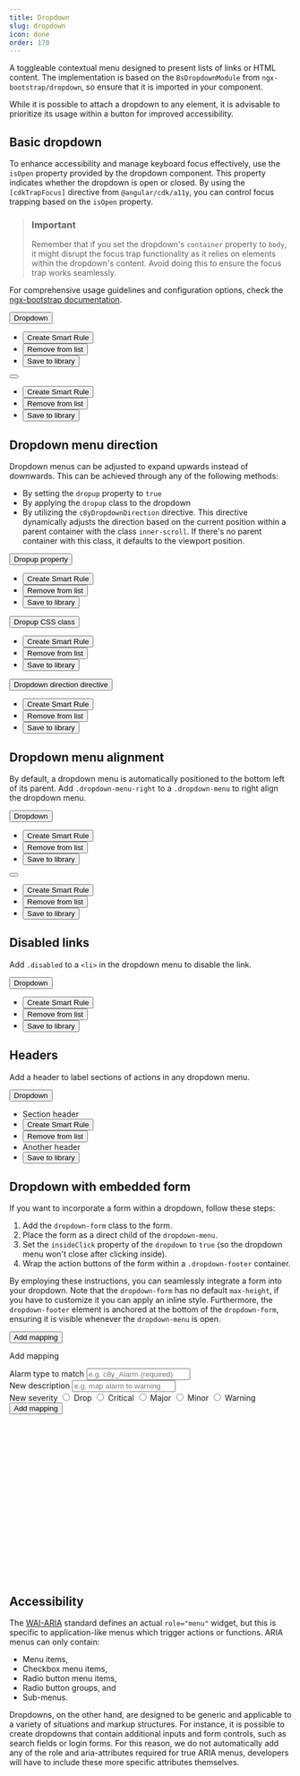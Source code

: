 ```yaml
---
title: Dropdown
slug: dropdown
icon: done
order: 170
---
```

<!-- markdownlint-disable MD025 -->
<!-- markdownlint-disable MD033 -->
<!-- markdownlint-disable MD051 -->

A toggleable contextual menu designed to present lists of links or HTML content. The implementation 
is based on the `BsDropdownModule` from `ngx-bootstrap/dropdown`, so ensure that it is imported in
your component.

While it is possible to attach a dropdown to any element, it is advisable to prioritize its usage
within a button for improved accessibility.

## Basic dropdown

To enhance accessibility and manage keyboard focus effectively, use the
`isOpen` property provided by the dropdown component. This property indicates whether the dropdown
is open or closed. By using the `[cdkTrapFocus]` directive from `@angular/cdk/a11y`, you can control
focus trapping based on the `isOpen` property.

> ### Important
>
> Remember that if you set the dropdown's `container` property to `body`, it might
> disrupt the focus trap functionality as it relies on elements within the dropdown's content. Avoid
> doing this to ensure the focus trap works seamlessly.

For comprehensive usage guidelines and configuration options, check the
[ngx-bootstrap documentation](https://valor-software.com/ngx-bootstrap/components/dropdowns?tab=overview).

<codex-tutorial-example class="c8y-codex-override">
  <div class="container-fluid p-24" style="min-height: 180px;">
    <div class="row">
      <div class="col-md-6">
        <!-- important -->
        <div class="dropdown"
          dropdown
          #basicDropdown="bs-dropdown"
          [cdkTrapFocus]="basicDropdown.isOpen"
          >
          <button type="button" title="dropdown-toggle" dropdownToggle class="btn btn-default dropdown-toggle c8y-dropdown">
              <span>Dropdown</span>
              <span class="caret"></span>
          </button>
          <ul class="dropdown-menu" *dropdownMenu>
            <li>
              <button type="button">
              <i c8yIcon="cogs"></i>
              Create Smart Rule
              </button>
            </li>
            <li>
              <button type="button">
              <i c8yIcon="delete" ></i>
              Remove from list
              </button>
            </li>
            <li>
              <button type="button">
              <i c8yIcon="floppy-o"> </i>
              Save to library
              </button>
            </li>
          </ul>
        </div>
        <!-- /important -->
      </div>
      <div class="col-md-6">
        <!-- important -->
        <div
          class="dropdown"
          dropdown
          #basicSettingsDropdown="bs-dropdown"
          [cdkTrapFocus]="basicSettingsDropdown.isOpen"
          >
        <button type="button" title="Actions" dropdownToggle class="dropdown-toggle c8y-dropdown btn btn-dot">
          <i c8yIcon="ellipsis-v"></i>
        </button>
        <ul class="dropdown-menu" *dropdownMenu>
          <li>
            <button type="button">
            <i c8yIcon="cogs"></i>
            Create Smart Rule
            </button>
          </li>
          <li>
            <button type="button">
            <i c8yIcon="trash"></i>
            Remove from list
            </button>
          </li>
          <li>
            <button type="button">
            <i c8yIcon="floppy-o"> </i>
            Save to library
            </button>
          </li>
        </ul>
        </div>
        <!-- /important -->
      </div>
    </div>
  </div>
</codex-tutorial-example>

## Dropdown menu direction

Dropdown menus can be adjusted to expand upwards instead of downwards. This can be achieved through
any of the following methods:

- By setting the `dropup` property to `true`
- By applying the `dropup` class to the dropdown
- By utilizing the `c8yDropdownDirection` directive. This directive dynamically adjusts the
  direction based on the current position within a parent container with the class `inner-scroll`.
  If there's no parent container with this class, it defaults to the viewport position.

<codex-tutorial-example class="c8y-codex-override">
<div class="container-fluid p-24" style="min-height: 180px">
  <div class="row">
    <div class="col-md-4 p-t-80 p-b-112">
      <!-- important -->
      <!-- `dropup` property -->
      <div
        class="dropdown"
        dropdown
        #dropUpAttr="bs-dropdown"
        [dropup]="true"
        [cdkTrapFocus]="dropUpAttr.isOpen"
      >
        <button type="button"
          dropdownToggle class="btn btn-default dropdown-toggle c8y-dropdown">
          <span>Dropup property</span> <span class="dlt-c8yIcon-caret-down m-l-4"></span>
        </button>
        <ul class="dropdown-menu" *dropdownMenu>
          <li>
            <button type="button">
              <i c8yIcon="cogs"></i>
              Create Smart Rule
            </button>
          </li>
          <li>
            <button type="button">
              <i c8yIcon="trash"></i>
              Remove from list
            </button>
          </li>
          <li>
            <button type="button">
              <i c8yIcon="floppy-o"> </i>
              Save to library
            </button>
          </li>
        </ul>
      </div>
      <!-- /important -->
    </div>
    <div class="col-md-4 p-t-80 p-b-112">
      <!-- important -->
      <!-- `dropup` class -->
      <div
        class="dropdown dropup"
        dropdown
        #dropupClass="bs-dropdown"
        [cdkTrapFocus]="dropupClass.isOpen"
      >
        <button type="button"
          dropdownToggle class="btn btn-default dropdown-toggle c8y-dropdown">
          <span>Dropup CSS class</span> <span class="dlt-c8yIcon-caret-down m-l-4"></span>
        </button>
        <ul class="dropdown-menu" *dropdownMenu>
          <li>
            <button type="button">
              <i c8yIcon="cogs"></i>
              Create Smart Rule
            </button>
          </li>
          <li>
            <button type="button">
              <i c8yIcon="trash"></i>
              Remove from list
            </button>
          </li>
          <li>
            <button type="button">
              <i c8yIcon="floppy-o"> </i>
              Save to library
            </button>
          </li>
        </ul>
      </div>
      <!-- /important -->
    </div>
    <div class="col-md-4 p-t-80 p-b-112">
      <!-- important -->
      <!--`c8yDropdownDirection` directive -->
      <div
        class="dropdown dropup"
        dropdown
        c8yDropdownDirection
        #dropDirection="bs-dropdown"
        [cdkTrapFocus]="dropDirection.isOpen"
      >
        <button type="button"
          dropdownToggle class="btn btn-default dropdown-toggle c8y-dropdown">
          <span>Dropdown direction directive</span> <span class="dlt-c8yIcon-caret-down m-l-4"></span>
        </button>
        <ul class="dropdown-menu" *dropdownMenu>
          <li>
            <button type="button">
              <i c8yIcon="cogs"></i>
              Create Smart Rule
            </button>
          </li>
          <li>
            <button type="button">
              <i c8yIcon="trash"></i>
              Remove from list
            </button>
          </li>
          <li>
            <button type="button">
              <i c8yIcon="floppy-o"> </i>
              Save to library
            </button>
          </li>
        </ul>
      </div>
      <!-- /important -->
    </div>
  </div>
</div>
</codex-tutorial-example>

## Dropdown menu alignment

By default, a dropdown menu is automatically positioned to the bottom left of its parent. Add
`.dropdown-menu-right` to a `.dropdown-menu` to right align the dropdown menu.

<codex-tutorial-example class="c8y-codex-override">
<div class="container-fluid p-24">
  <div class="row">
    <div class="col-md-6 col-md-offset-2 p-b-112">
      <!-- important -->
      <div class="dropdown" dropdown>
        <button
          type="button"
          title="dropdown-toggle"
          dropdownToggle
          class="btn btn-default dropdown-toggle c8y-dropdown"
        >
          Dropdown <span class="caret"></span>
        </button>
        <ul class="dropdown-menu dropdown-menu-right" *dropdownMenu>
          <li>
            <button type="button">
              <i c8yIcon="cogs"></i>
              Create Smart Rule
            </button>
          </li>
          <li>
            <button type="button">
              <i c8yIcon="trash" ></i>
              Remove from list
            </button>
          </li>
          <li>
            <button type="button">
              <i c8yIcon="floppy-o"> </i>
              Save to library
            </button>
          </li>
        </ul>
      </div>
      <!-- /important -->
    </div>
    <div class="col-md-2 col-md-offset-2 p-b-112">
      <!-- important -->
      <div
        class="dropdown"
        dropdown
        #basicSettingsDropdown="bs-dropdown"
        [cdkTrapFocus]="basicSettingsDropdown.isOpen"
      >
        <button type="button"
          title="Actions"
          dropdownToggle
          class="dropdown-toggle c8y-dropdown btn btn-dot"
        >
          <i c8yIcon="ellipsis-v"></i>
        </button>
        <ul class="dropdown-menu dropdown-menu-right" *dropdownMenu>
          <li>
            <button type="button">
              <i c8yIcon="cogs"></i>
              Create Smart Rule
            </button>
          </li>
          <li>
            <button type="button">
              <i c8yIcon="trash"></i>
              Remove from list
            </button>
          </li>
          <li>
            <button type="button">
            <i c8yIcon="floppy-o"> </i>
            Save to library
            </button>
          </li>
        </ul>
      </div>
      <!-- /important -->
    </div>
  </div>
</div>
</codex-tutorial-example>

## Disabled links

Add `.disabled` to a `<li>` in the dropdown menu to disable the link.

<codex-tutorial-example class="c8y-codex-override">
<div class="container-fluid p-24">
  <div class="row">
    <div class="col-md-6 p-b-112">
      <!-- important -->
      <div class="dropdown"
        #disabledLinkDropdown="bs-dropdown"
        [cdkTrapFocus]="disabledLinkDropdown.isOpen"
        dropdown
      >
        <button
          type="button"
          title="dropdown-toggle"
          dropdownToggle
          class="btn btn-default dropdown-toggle c8y-dropdown"
        >
          Dropdown <span class="caret"></span>
        </button>
        <ul class="dropdown-menu" *dropdownMenu>
          <li>
            <button type="button">
              <i c8yIcon="cogs"></i>
              Create Smart Rule
            </button>
          </li>
          <li class="disabled">
            <button type="button">
              <i c8yIcon="trash"></i>
              Remove from list
            </button>
          </li>
          <li class="disabled">
            <button type="button">
              <i c8yIcon="floppy-o"> </i>
              Save to library
            </button>
          </li>
        </ul>
      </div>
      <!-- /important -->
    </div>
  </div>
</div>
</codex-tutorial-example>

## Headers

Add a header to label sections of actions in any dropdown menu.

<codex-tutorial-example class="c8y-codex-override">
<div class="container-fluid p-24">
  <div class="row">
    <div class="col-md-6 p-b-112 m-b-72">
      <!-- important -->
      <div
        class="dropdown"
        dropdown
      >
        <button
          type="button"
          title="dropdown-toggle"
          dropdownToggle
          class="btn btn-default dropdown-toggle c8y-dropdown"
        >
          Dropdown
          <span class="caret"></span>
        </button>
        <ul
          class="dropdown-menu"
          *dropdownMenu
        >
          <li class="dropdown-header">Section header</li>
          <li>
            <button type="button">
              <i c8yIcon="cogs"></i>
              Create Smart Rule
            </button>
          </li>
          <li>
            <button type="button">
              <i c8yIcon="trash"></i>
              Remove from list
            </button>
          </li>
          <li class="dropdown-header">Another header</li>
          <li>
            <button type="button">
              <i c8yIcon="floppy-o"></i>
              Save to library
            </button>
          </li>
        </ul>
      </div>
      <!-- /important -->
    </div>
  </div>
</div>
</codex-tutorial-example>

## Dropdown with embedded form

If you want to incorporate a form within a dropdown, follow these steps:

1. Add the `dropdown-form` class to the form.
2. Place the form as a direct child of the `dropdown-menu`.
3. Set the `insideClick` property of the `dropdown` to `true` (so the dropdown menu won't close
   after clicking inside).
4. Wrap the action buttons of the form within a `.dropdown-footer` container.

By employing these instructions, you can seamlessly integrate a form into your dropdown. Note that
the `dropdown-form` has no default `max-height`, if you have to customize it you can apply an inline
style. Furthermore, the `dropdown-footer` element is anchored at the bottom of the `dropdown-form`,
ensuring it is visible whenever the `dropdown-menu` is open.

<codex-tutorial-example class="c8y-codex-override">
  <div class="container-fluid p-24" style="min-height: 440px;">
    <div class="row">
      <div class="col-md-6 p-b-112 m-b-112">
        <!-- important -->
        <div
          class="dropdown"
          dropdown
          [insideClick]="true"
          #formDropdown="bs-dropdown"
          [cdkTrapFocus]="formDropdown.isOpen"
        >
          <button class="dropdown-toggle c8y-dropdown" dropdownToggle type="button" title="Add alarm mapping" >
            <span>
              <i c8yIcon="plus-circle"></i>
              Add mapping
            </span>
          </button>
          <div class="dropdown-menu" *dropdownMenu>
            <form name="newOptionForm" class="dropdown-form" style="max-height: 350px;">
              <p class="legend form-block m-t-8 m-b-16 hidden-sm hidden-md hidden-lg">
                Add mapping
              </p>
              <div class="form-group">
                <label for="newAlarmType" class="text-truncate" title="Alarm type to match">
                  Alarm type to match
                </label>
                <input id="newAlarmType" type="text" class="form-control" placeholder="e.g. c8y_Alarm (required)" required>
              </div>
              <div class="form-group">
                <label for="newAlarmDescription" class="text-truncate" title="New description">
                  New description
                </label>
                <input id="newAlarmDescription" type="text" class="form-control" placeholder="e.g. map alarm to warning">
              </div>
              <div class="form-group m-b-0">
                <label class="text-truncate" title="New severity">
                  New severity
                </label>
                <label for="newSeverityValue0" title="Drop" class="c8y-radio input-sm">
                  <input id="newSeverityValue0" type="radio" name="c8y-options-group" value="NONE">
                  <span></span>
                  <i c8yIcon="circle" class="m-r-4 m-l-4 text-16 stroked-icon text-muted"></i>
                  <span>Drop</span>
                </label>
                <label for="newSeverityValue1" title="Critical" class="c8y-radio input-sm">
                  <input id="newSeverityValue1" type="radio" name="c8y-options-group" value="CRITICAL">
                  <span></span>
                  <i c8yIcon="exclamation-circle" class="m-r-4 m-l-4 text-16 stroked-icon status critical"></i>
                  <span>Critical</span>
                </label>
                <label for="newSeverityValue2" title="Major" class="c8y-radio input-sm">
                  <input id="newSeverityValue2" type="radio" name="c8y-options-group" value="MAJOR">
                  <span></span>
                  <i c8yIcon="warning" class="m-r-4 m-l-4 text-16 stroked-icon status major"></i>
                  <span>Major</span>
                </label>
                <label for="newSeverityValue3" title="Minor" class="c8y-radio input-sm">
                  <input id="newSeverityValue3" type="radio" name="c8y-options-group" value="MINOR">
                  <span></span>
                  <i c8yIcon="high-priority" class="m-r-4 m-l-4 text-16 stroked-icon status minor"></i>
                  <span>Minor</span>
                </label>
                <label for="newSeverityValue4" title="Warning" class="c8y-radio input-sm">
                  <input id="newSeverityValue4" type="radio" name="c8y-options-group" value="WARNING">
                  <span></span>
                  <i c8yIcon="circle" class="m-r-4 m-l-4 text-16 stroked-icon status warning"></i>
                  <span>Warning</span>
                </label>
              </div>
              <div class="dropdown-footer sticky-bottom">
                <button class="btn btn-primary btn-sm" type="submit" title="Add alarm mapping">
                  Add mapping
                </button>
              </div>
            </form>
          </div>
        </div>
        <!-- /important -->
      </div>
    </div>
  </div>
</codex-tutorial-example>


## Accessibility

The [WAI-ARIA](https://www.w3.org/WAI/standards-guidelines/aria/) standard defines an actual
`role="menu"` widget, but this is specific to application-like menus which trigger actions or
functions. ARIA menus can only contain:
- Menu items,
- Checkbox menu items,
- Radio button menu items,
- Radio button groups, and
- Sub-menus.

Dropdowns, on the other hand, are designed to be generic and applicable to a variety of situations
and markup structures. For instance, it is possible to create dropdowns that contain additional
inputs and form controls, such as search fields or login forms. For this reason, we do not
automatically add any of the role and aria-attributes required for true ARIA menus, developers will
have to include these more specific attributes themselves.
